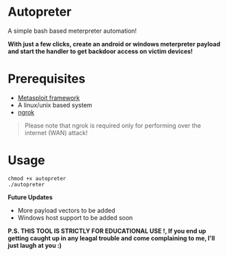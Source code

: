 # Autopreter
A simple bash based meterpreter automation!

**With just a few clicks, create an android or windows meterpreter payload and start the handler to get backdoor access on victim devices!**

# Prerequisites
- [Metasploit framework](https://metasploit.help.rapid7.com/docs/installing-the-metasploit-framework)
- A linux/unix based system
- [ngrok](https://ngrok.com/) <br>
> Please note that ngrok is required only for performing over the internet (WAN) attack!

# Usage
```
chmod +x autopreter
./autopreter
```

**Future Updates**
- More payload vectors to be added
- Windows host support to be added soon

**P.S. THIS TOOL IS STRICTLY FOR EDUCATIONAL USE !, If you end up getting caught up in any leagal trouble and come complaining to me, I'll just laugh at you :)**
